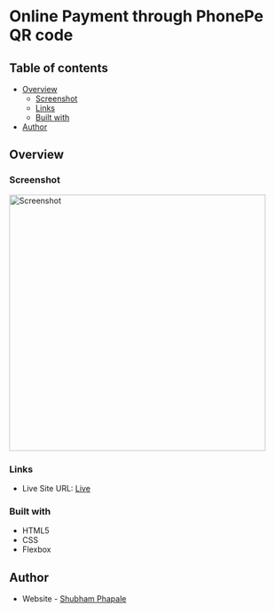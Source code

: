 # Online Payment through PhonePe QR code

## Table of contents

- [Overview](#overview)
  - [Screenshot](#screenshot)
  - [Links](#links)
  - [Built with](#built-with)
- [Author](#author)

## Overview

### Screenshot

<img width="462" alt="Screenshot" src="https://github.com/ShubhamPhapale/phonepe-qr-pay/assets/94707673/40f97bb9-5cab-4f46-8953-e1240f17ac44">

### Links

- Live Site URL: [Live](https://shubhamphapale.github.io/phonepe-qr-pay/)

### Built with

- HTML5
- CSS
- Flexbox

## Author

- Website - [Shubham Phapale](https://linkedin.com/in/shubham-phapale-24344a227)
